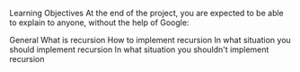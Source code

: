 Learning Objectives
At the end of the project, you are expected to be able to explain to anyone, without the help of Google:

General
What is recursion
How to implement recursion
In what situation you should implement recursion
In what situation you shouldn't implement recursion
